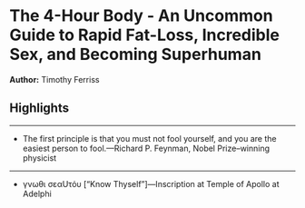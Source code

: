 # The 4-Hour Body - An Uncommon Guide to Rapid Fat-Loss, Incredible Sex, and Becoming Superhuman  
**Author:** Timothy Ferriss

## Highlights

---

- The first principle is that you must not fool yourself, and you are the easiest person to fool.—Richard P. Feynman, Nobel Prize–winning physicist

---

- γνωθι σεαUτόυ [“Know Thyself”]—Inscription at Temple of Apollo at Adelphi

